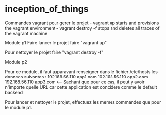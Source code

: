 # inception_of_things

<p1>Commandes vagrant pour gerer le projet</p1>
    - vagrant up            starts and provisions the vagrant environment
    - vagrant destroy -f    stops and deletes all traces of the vagrant machine

<p1>Module p1</p1>
Faire lancer le projet faire "vagrant up"

Pour nettoyer le projet faire "vagrant destroy -f"


<p1>Module p2</p1>

Pour ce module, il faut auparavant renseigner dans le fichier /etc/hosts les donnees suivantes :
    192.168.56.110 app1.com
    192.168.56.110 app2.com
    192.168.56.110 app3.com <-- Sachant que pour ce cas, il peut y avoir n'importe quelle URL car cette application est concidere comme le default backend

Pour lancer et nettoyer le projet, effectuez les memes commandes que pour le module p1.
